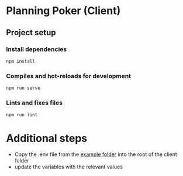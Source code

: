 # Planning Poker (Client)

## Project setup

### Install dependencies
```
npm install
```

### Compiles and hot-reloads for development
```
npm run serve
```

### Lints and fixes files
```
npm run lint
```

# Additional steps
- Copy the .env file from the [example folder](./example/) into the root of the client folder
- update the variables with the relevant values

